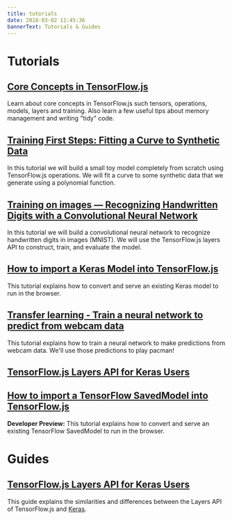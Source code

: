 ```yaml
---
title: tutorials
date: 2018-03-02 11:45:36
bannerText: Tutorials & Guides
---
```


# Tutorials
<h2><a href="./core-concepts.html">Core Concepts in TensorFlow.js</a></h2>

Learn about core concepts in TensorFlow.js such tensors, operations, models, layers and training.
Also learn a few useful tips about memory management and writing "tidy" code.

<h2><a href="./fit-curve.html">Training First Steps: Fitting a Curve to Synthetic Data</a></h2>

In this tutorial we will build a small toy model completely from scratch using TensorFlow.js operations. We will fit a curve to some synthetic data that we generate using a polynomial function.

<h2><a href="./mnist.html">Training on images — Recognizing Handwritten Digits with a Convolutional Neural Network</a></h2>

In this tutorial we will build a convolutional neural network to recognize
handwritten digits in images (MNIST). We will use the TensorFlow.js layers API
to construct, train, and evaluate the model.

<h2><a href="./import-keras.html">How to import a Keras Model into TensorFlow.js</a></h2>

This tutorial explains how to convert and serve an existing Keras model to run in the browser.

<h2><a href="./import-keras.html">Transfer learning - Train a neural network to predict from webcam data</a></h2>

This tutorial explains how to train a neural network to make predictions from
webcam data. We'll use those predictions to play pacman!

<h2><a href="./tf-layers-for-keras-users.html">TensorFlow.js Layers API for Keras Users</a></h2>

<h2><a href="https://github.com/tensorflow/tfjs-converter" target="_blank">How to import a TensorFlow SavedModel into TensorFlow.js</a></h2>

__Developer Preview:__ This tutorial explains how to convert and serve an existing TensorFlow SavedModel to run in the browser.

# Guides
<h2><a href="./import-keras.html">TensorFlow.js Layers API for Keras Users</a></h2>

This guide explains the similarities and differences between the Layers API
of TensorFlow.js and [Keras](https://keras.io/).
